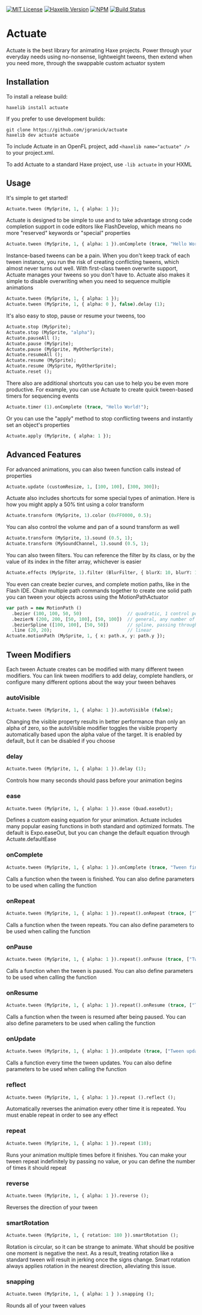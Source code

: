 [![MIT License](https://img.shields.io/badge/license-MIT-blue.svg?style=flat)](LICENSE.md) [![Haxelib Version](https://img.shields.io/github/tag/openfl/actuate.svg?style=flat&label=haxelib)](http://lib.haxe.org/p/actuate) [![NPM](https://img.shields.io/npm/v/actuate.svg?style=flat)](http://npmjs.com/package/actuate) [![Build Status](https://img.shields.io/circleci/project/github/openfl/actuate/master.svg)](https://circleci.com/gh/openfl/actuate)

# Actuate

Actuate is the best library for animating Haxe projects. Power through your everyday needs using no-nonsense, lightweight tweens, then extend when you need more, through the swappable custom actuator system

## Installation

To install a release build:
	
	haxelib install actuate
	
If you prefer to use development builds:
	
	git clone https://github.com/jgranick/actuate
	haxelib dev actuate actuate

To include Actuate in an OpenFL project, add `<haxelib name="actuate" />` to your project.xml.

To add Actuate to a standard Haxe project, use `-lib actuate` in your HXML


## Usage


It's simple to get started!

```haxe
Actuate.tween (MySprite, 1, { alpha: 1 });
```

Actuate is designed to be simple to use and to take advantage strong code completion support in code editors like FlashDevelop, which means no more "reserved" keywords or "special" properties

```haxe
Actuate.tween (MySprite, 1, { alpha: 1 }).onComplete (trace, "Hello World!");
```

Instance-based tweens can be a pain. When you don't keep track of each tween instance, you run the risk of creating conflicting tweens, which almost never turns out well. With first-class tween overwrite support, Actuate manages your tweens so you don't have to. Actuate also makes it simple to disable overwriting when you need to sequence multiple animations

```haxe
Actuate.tween (MySprite, 1, { alpha: 1 });
Actuate.tween (MySprite, 1, { alpha: 0 }, false).delay (1);
```

It's also easy to stop, pause or resume your tweens, too

```haxe
Actuate.stop (MySprite);
Actuate.stop (MySprite, "alpha");
Actuate.pauseAll ();
Actuate.pause (MySprite);
Actuate.pause (MySprite, MyOtherSprite);
Actuate.resumeAll ();
Actuate.resume (MySprite);
Actuate.resume (MySprite, MyOtherSprite);
Actuate.reset ();
```

There also are additional shortcuts you can use to help you be even more productive. For example, you can use Actuate to create quick tween-based timers for sequencing events

```haxe
Actuate.timer (1).onComplete (trace, "Hello World!");
```

Or you can use the "apply" method to stop conflicting tweens and instantly set an object's properties

```haxe
Actuate.apply (MySprite, { alpha: 1 });
```

## Advanced Features

For advanced animations, you can also tween function calls instead of properties

```haxe
Actuate.update (customResize, 1, [100, 100], [300, 300]);
```

Actuate also includes shortcuts for some special types of animation. Here is how you might apply a 50% tint using a color transform

```haxe
Actuate.transform (MySprite, 1).color (0xFF0000, 0.5);
```

You can also control the volume and pan of a sound transform as well

```haxe
Actuate.transform (MySprite, 1).sound (0.5, 1);
Actuate.transform (MySoundChannel, 1).sound (0.5, 1);
```

You can also tween filters. You can reference the filter by its class, or by the value of its index in the filter array, whichever is easier

```haxe
Actuate.effects (MySprite, 1).filter (BlurFilter, { blurX: 10, blurY: 10 });
```

You even can create bezier curves, and complete motion paths, like in the Flash IDE. Chain multiple path commands together to create one solid path you can tween your objects across using the MotionPathActuator

```haxe
var path = new MotionPath ()
  .bezier (100, 100, 50, 50)                 // quadratic, 1 control point
  .bezierN (200, 200, [50, 100], [50, 100])  // general, any number of control points
  .bezierSpline ([100, 100], [50, 50])       // spline, passing through the given points
  .line (20, 20);                            // linear
Actuate.motionPath (MySprite, 1, { x: path.x, y: path.y });
```

## Tween Modifiers

Each tween Actuate creates can be modified with many different tween modifiers. You can link tween modifiers to add delay, complete handlers, or configure many different options about the way your tween behaves

### autoVisible

```haxe
Actuate.tween (MySprite, 1, { alpha: 1 }).autoVisible (false);
```

Changing the visible property results in better performance than only an alpha of zero, so the autoVisible modifier toggles the visible property automatically based upon the alpha value of the target. It is enabled by default, but it can be disabled if you choose

### delay

```haxe
Actuate.tween (MySprite, 1, { alpha: 1 }).delay (1);
```

Controls how many seconds should pass before your animation begins

### ease

```haxe
Actuate.tween (MySprite, 1, { alpha: 1 }).ease (Quad.easeOut);
```

Defines a custom easing equation for your animation. Actuate includes many popular easing functions in both standard and optimized formats. The default is Expo.easeOut, but you can change the default equation through Actuate.defaultEase

### onComplete

```haxe
Actuate.tween (MySprite, 1, { alpha: 1 }).onComplete (trace, "Tween finished");
```

Calls a function when the tween is finished. You can also define parameters to be used when calling the function

### onRepeat

```haxe
Actuate.tween (MySprite, 1, { alpha: 1 }).repeat().onRepeat (trace, ["Tween finished"]);
```

Calls a function when the tween repeats. You can also define parameters to be used when calling the function

### onPause

```haxe
Actuate.tween (MySprite, 1, { alpha: 1 }).repeat().onPause (trace, ["Tween paused"]);
```

Calls a function when the tween is paused. You can also define parameters to be used when calling the function

### onResume

```haxe
Actuate.tween (MySprite, 1, { alpha: 1 }).repeat().onResume (trace, ["Tween resumed"]);
```

Calls a function when the tween is resumed after being paused. You can also define parameters to be used when calling the function

### onUpdate

```haxe
Actuate.tween (MySprite, 1, { alpha: 1 }).onUpdate (trace, ["Tween updated"]);
```

Calls a function every time the tween updates. You can also define parameters to be used when calling the function

### reflect

```haxe
Actuate.tween (MySprite, 1, { alpha: 1 }).repeat ().reflect ();
```

Automatically reverses the animation every other time it is repeated. You must enable repeat in order to see any effect

### repeat

```haxe
Actuate.tween (MySprite, 1, { alpha: 1 }).repeat (10);
```

Runs your animation multiple times before it finishes. You can make your tween repeat indefinitely by passing no value, or you can define the number of times it should repeat

### reverse

```haxe
Actuate.tween (MySprite, 1, { alpha: 1 }).reverse ();
```

Reverses the direction of your tween

### smartRotation

```haxe
Actuate.tween (MySprite, 1, { rotation: 180 }).smartRotation ();
```

Rotation is circular, so it can be strange to animate. What should be positive one moment is negative the next. As a result, treating rotation like a standard tween will result in jerking once the signs change. Smart rotation always applies rotation in the nearest direction, alleviating this issue.

### snapping

```haxe
Actuate.tween (MySprite, 1, { alpha: 1 } ).snapping ();
```

Rounds all of your tween values